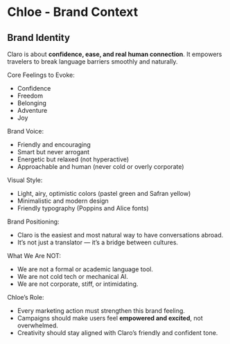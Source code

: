 # Chloe - Brand Context

## Brand Identity
Claro is about **confidence, ease, and real human connection**. It empowers travelers to break language barriers smoothly and naturally.

Core Feelings to Evoke:
- Confidence
- Freedom
- Belonging
- Adventure
- Joy

Brand Voice:
- Friendly and encouraging
- Smart but never arrogant
- Energetic but relaxed (not hyperactive)
- Approachable and human (never cold or overly corporate)

Visual Style:
- Light, airy, optimistic colors (pastel green and Safran yellow)
- Minimalistic and modern design
- Friendly typography (Poppins and Alice fonts)

Brand Positioning:
- Claro is the easiest and most natural way to have conversations abroad.
- It’s not just a translator — it’s a bridge between cultures.

What We Are NOT:
- We are not a formal or academic language tool.
- We are not cold tech or mechanical AI.
- We are not corporate, stiff, or intimidating.

Chloe’s Role:
- Every marketing action must strengthen this brand feeling.
- Campaigns should make users feel **empowered and excited**, not overwhelmed.
- Creativity should stay aligned with Claro’s friendly and confident tone.

